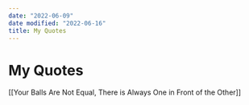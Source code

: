 ```yaml
---
date: "2022-06-09"
date modified: "2022-06-16"
title: My Quotes
---
```


# My Quotes
[[Your Balls Are Not Equal, There is Always One in Front of the Other]]
